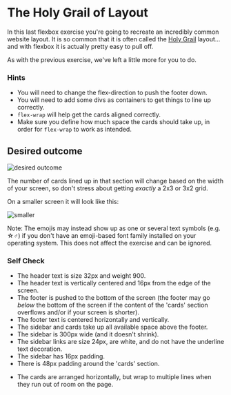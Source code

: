 # The Holy Grail of Layout

In this last flexbox exercise you're going to recreate an incredibly common website layout. It is so common that it is often called the [Holy Grail](https://www.google.com/search?q=holy+grail+layout&tbm=isch&sclient=img) layout... and with flexbox it is actually pretty easy to pull off.

As with the previous exercise, we've left a little more for you to do.

### Hints
- You will need to change the flex-direction to push the footer down.
- You will need to add some divs as containers to get things to line up correctly.
- `flex-wrap` will help get the cards aligned correctly.
-  Make sure you define how much space the cards should take up, in order for `flex-wrap` to work as intended.

## Desired outcome

![desired outcome](./desired-outcome.png)

The number of cards lined up in that section will change based on the width of your screen, so don't stress about getting _exactly_ a 2x3 or 3x2 grid.

On a smaller screen it will look like this:

![smaller](./desired-outcome-smaller.png)

Note: The emojis may instead show up as one or several text symbols (e.g. &#9734;&#9794;) if you don't have an emoji-based font family installed on your operating system. This does not affect the exercise and can be ignored.

### Self Check
+ The header text is size 32px and weight 900.
+ The header text is vertically centered and 16px from the edge of the screen.
+ The footer is pushed to the bottom of the screen (the footer may go _below_ the bottom of the screen if the content of the 'cards' section overflows and/or if your screen is shorter).
+ The footer text is centered horizontally and vertically.
+ The sidebar and cards take up all available space above the footer.
+ The sidebar is 300px wide (and it doesn't shrink).
+ The sidebar links are size 24px, are white, and do not have the underline text decoration.
+ The sidebar has 16px padding.
+ There is 48px padding around the 'cards' section.
- The cards are arranged horizontally, but wrap to multiple lines when they run out of room on the page.

